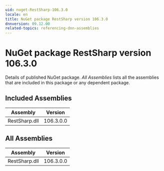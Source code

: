 ```yaml
---
uid: nuget-RestSharp-106.3.0
locale: en
title: NuGet package RestSharp version 106.3.0
dnnversion: 09.12.00
related-topics: referencing-dnn-assemblies
---
```


# NuGet package RestSharp version 106.3.0
Details of published NuGet package.
*All Assemblies* lists all the assemblies that are included in this package or any dependent package.

## Included Assemblies

|Assembly|Version|
|---|---|
|RestSharp.dll|106.3.0.0|

## All Assemblies

|Assembly|Version|
|---|---|
|RestSharp.dll|106.3.0.0|

